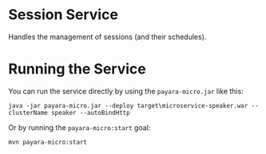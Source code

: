 # Session Service

Handles the management of sessions (and their schedules).

# Running the Service

You can run the service directly by using the `payara-micro.jar` like this:

	java -jar payara-micro.jar --deploy target\microservice-speaker.war --clusterName speaker --autoBindHttp

Or by running the `payara-micro:start` goal:

	mvn payara-micro:start